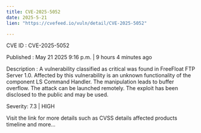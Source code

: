 ```yaml
---
title: CVE-2025-5052
date: 2025-5-21
lien: "https://cvefeed.io/vuln/detail/CVE-2025-5052"

---
```


CVE ID : CVE-2025-5052

Published :  May 21
2025
9:16 p.m. | 9 hours
4 minutes ago

Description : A vulnerability classified as critical was found in FreeFloat FTP Server 1.0. Affected by this vulnerability is an unknown functionality of the component LS Command Handler. The manipulation leads to buffer overflow. The attack can be launched remotely. The exploit has been disclosed to the public and may be used.

Severity: 7.3 | HIGH

Visit the link for more details
such as CVSS details
affected products
timeline
and more...
